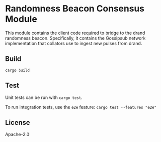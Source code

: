 # Randomness Beacon Consensus Module

This module contains the client code required to bridge to the drand randomness beacon. Specifically, it contains the Gossipsub network implementation that collators use to ingest new pulses from drand.

## Build

`cargo build`

## Test

Unit tests can be run with `cargo test`.

To run integration tests, use the `e2e` feature: `cargo test --features "e2e"`

## License

Apache-2.0


